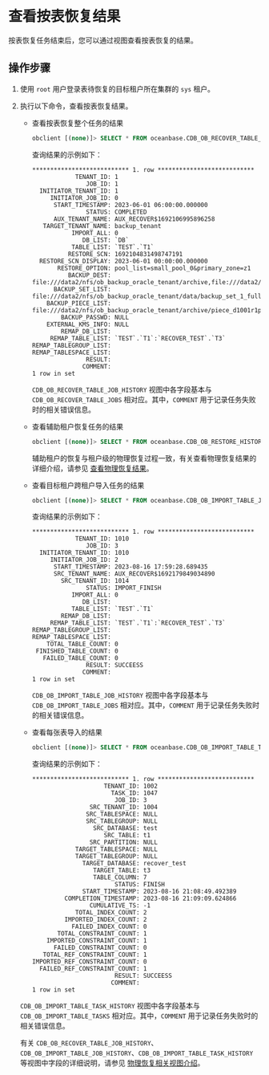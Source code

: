 # 查看按表恢复结果

按表恢复任务结束后，您可以通过视图查看按表恢复的结果。

## 操作步骤

1. 使用 `root` 用户登录表待恢复的目标租户所在集群的 `sys` 租户。

2. 执行以下命令，查看按表恢复结果。

   * 查看按表恢复整个任务的结果

      ```sql
      obclient [(none)]> SELECT * FROM oceanbase.CDB_OB_RECOVER_TABLE_JOB_HISTORY\G
      ```

      查询结果的示例如下：

      ```shell
      *************************** 1. row ***************************
                  TENANT_ID: 1
                     JOB_ID: 1
        INITIATOR_TENANT_ID: 1
           INITIATOR_JOB_ID: 0
            START_TIMESTAMP: 2023-06-01 06:00:00.000000
                     STATUS: COMPLETED
            AUX_TENANT_NAME: AUX_RECOVER$1692106995896258
         TARGET_TENANT_NAME: backup_tenant
                 IMPORT_ALL: 0
                    DB_LIST: `DB`
                 TABLE_LIST: `TEST`.`T1`
                RESTORE_SCN: 1692104831498747191
        RESTORE_SCN_DISPLAY: 2023-06-01 00:00:00.000000
             RESTORE_OPTION: pool_list=small_pool_0&primary_zone=z1
                BACKUP_DEST: file:///data2/nfs/ob_backup_oracle_tenant/archive,file:///data2/nfs/ob_backup_oracle_tenant/data
            BACKUP_SET_LIST: file:///data2/nfs/ob_backup_oracle_tenant/data/backup_set_1_full
          BACKUP_PIECE_LIST: file:///data2/nfs/ob_backup_oracle_tenant/archive/piece_d1001r1p1
              BACKUP_PASSWD: NULL
          EXTERNAL_KMS_INFO: NULL
              REMAP_DB_LIST: 
           REMAP_TABLE_LIST: `TEST`.`T1`:`RECOVER_TEST`.`T3`
      REMAP_TABLEGROUP_LIST:
      REMAP_TABLESPACE_LIST:
                     RESULT: 
                    COMMENT: 
      1 row in set
      ```
      
      `CDB_OB_RECOVER_TABLE_JOB_HISTORY` 视图中各字段基本与 `CDB_OB_RECOVER_TABLE_JOBS` 相对应。其中，`COMMENT` 用于记录任务失败时的相关错误信息。

   * 查看辅助租户恢复任务的结果

      ```sql
      obclient [(none)]> SELECT * FROM oceanbase.CDB_OB_RESTORE_HISTORY\G
      ```

      辅助租户的恢复与租户级的物理恢复过程一致，有关查看物理恢复结果的详细介绍，请参见 [查看物理恢复结果](../600.restore-data/500.view-the-restore-history.md)。
   
   * 查看目标租户跨租户导入任务的结果

      ```sql
      obclient [(none)]> SELECT * FROM oceanbase.CDB_OB_IMPORT_TABLE_JOB_HISTORY\G
      ```

      查询结果的示例如下：

      ```shell
      *************************** 1. row ***************************
                  TENANT_ID: 1010
                     JOB_ID: 3
        INITIATOR_TENANT_ID: 1010
           INITIATOR_JOB_ID: 2
            START_TIMESTAMP: 2023-08-16 17:59:28.689435
            SRC_TENANT_NAME: AUX_RECOVER$1692179849034890
              SRC_TENANT_ID: 1014
                     STATUS: IMPORT_FINISH
                 IMPORT_ALL: 0
                    DB_LIST:
                 TABLE_LIST: `TEST`.`T1`
              REMAP_DB_LIST:
           REMAP_TABLE_LIST: `TEST`.`T1`:`RECOVER_TEST`.`T3`
      REMAP_TABLEGROUP_LIST:
      REMAP_TABLESPACE_LIST:
          TOTAL_TABLE_COUNT: 0
       FINISHED_TABLE_COUNT: 0
         FAILED_TABLE_COUNT: 0
                     RESULT: SUCCEESS
                    COMMENT:
      1 row in set
      ```

      
      `CDB_OB_IMPORT_TABLE_JOB_HISTORY` 视图中各字段基本与 `CDB_OB_IMPORT_TABLE_JOBS` 相对应。其中，`COMMENT` 用于记录任务失败时的相关错误信息。

   * 查看每张表导入的结果

      ```sql
      obclient [(none)]> SELECT * FROM oceanbase.CDB_OB_IMPORT_TABLE_TASK_HISTORY\G
      ```

      查询结果的示例如下：

      ```shell
      *************************** 1. row ***************************
                          TENANT_ID: 1002
                            TASK_ID: 1047
                             JOB_ID: 3
                      SRC_TENANT_ID: 1004
                     SRC_TABLESPACE: NULL
                     SRC_TABLEGROUP: NULL
                       SRC_DATABASE: test
                          SRC_TABLE: t1
                      SRC_PARTITION: NULL
                  TARGET_TABLESPACE: NULL
                  TARGET_TABLEGROUP: NULL
                    TARGET_DATABASE: recover_test
                       TARGET_TABLE: t3
                       TABLE_COLUMN: 7
                             STATUS: FINISH
                    START_TIMESTAMP: 2023-08-16 21:08:49.492389
               COMPLETION_TIMESTAMP: 2023-08-16 21:09:09.624866
                      CUMULATIVE_TS: -1
                  TOTAL_INDEX_COUNT: 2
               IMPORTED_INDEX_COUNT: 2
                 FAILED_INDEX_COUNT: 0
             TOTAL_CONSTRAINT_COUNT: 1
          IMPORTED_CONSTRAINT_COUNT: 1
            FAILED_CONSTRAINT_COUNT: 0
         TOTAL_REF_CONSTRAINT_COUNT: 1
      IMPORTED_REF_CONSTRAINT_COUNT: 0
        FAILED_REF_CONSTRAINT_COUNT: 1
                             RESULT: SUCCEESS
                            COMMENT:
      1 row in set
      ```

   `CDB_OB_IMPORT_TABLE_TASK_HISTORY` 视图中各字段基本与 `CDB_OB_IMPORT_TABLE_TASKS` 相对应。其中，`COMMENT` 用于记录任务失败时的相关错误信息。

   有关 `CDB_OB_RECOVER_TABLE_JOB_HISTORY`、`CDB_OB_IMPORT_TABLE_JOB_HISTORY`、`CDB_OB_IMPORT_TABLE_TASK_HISTORY` 等视图中字段的详细说明，请参见 [物理恢复相关视图介绍](700.views-of-the-table-recovery.md)。


